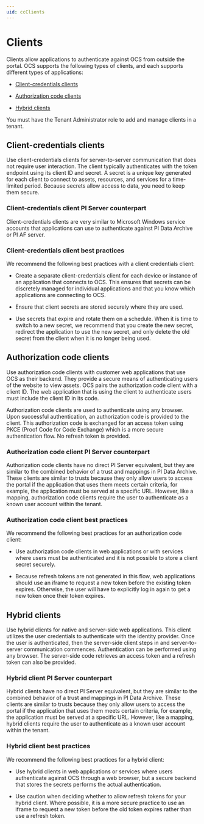 ```yaml
---
uid: ccClients
---
```


# Clients

Clients allow applications to authenticate against OCS from outside the portal. OCS supports the following types of clients, and each supports different types of applications:

- [Client-credentials clients](#client-credentials-client)

- [Authorization code clients](#authorization-code-client)

- [Hybrid clients](#hybrid-client) <!-- Josh Kim Mar19021: Similar to the comment as before where we should ask if Hybrid Clients are still worth mentioning?. -->

You must have the Tenant Administrator role to add and manage clients in a tenant.

## <a name="client-credentials-client"></a>Client-credentials clients

Use client-credentials clients for server-to-server communication that does not require user interaction. The client typically authenticates with the token endpoint using its client ID and secret. A secret is a unique key generated for each client to connect to assets, resources, and services for a time-limited period. Because secrets allow access to data, you need to keep them secure.

### <a name="client-credentials-pi-server"></a>Client-credentials client PI Server counterpart

Client-credentials clients are very similar to Microsoft Windows service accounts that applications can use to authenticate against PI Data Archive or PI AF server. 

### <a name="client-credentials-bp"></a>Client-credentials client best practices

We recommend the following best practices with a client credentials client:

- Create a separate client-credentials client for each device or instance of an application that connects to OCS. This ensures that secrets can be discretely managed for individual applications and that you know which applications are connecting to OCS.

- Ensure that client secrets are stored securely where they are used.

- Use secrets that expire and rotate them on a schedule. When it is time to switch to a new secret, we recommend that you create the new secret, redirect the application to use the new secret, and only delete the old secret from the client when it is no longer being used.

##  <a name="authorization-code-client"></a>Authorization code clients

Use authorization code clients with customer web applications that use OCS as their backend. They provide a secure means of authenticating users of the website to view assets. OCS pairs the authorization code client with a client ID. The web application that is using the client to authenticate users must include the client ID in its code.

Authorization code clients are used to authenticate using any browser. Upon successful authentication, an authorization code is provided to the client. This authorization code is exchanged for an access token using PKCE (Proof Code for Code Exchange) which is a more secure authentication flow. No refresh token is provided.

### <a name="authorization-code-pi-server"></a>Authorization code client PI Server counterpart

Authorization code clients have no direct PI Server equivalent, but they are similar to the combined behavior of a trust and mappings in PI Data Archive. These clients are similar to trusts because they only allow users to access the portal if the application that uses them meets certain criteria, for example, the application must be served at a specific URL. However, like a mapping, authorization code clients require the user to authenticate as a known user account within the tenant.

### <a name="authorization-code-bp"></a>Authorization code client best practices

We recommend the following best practices for an authorization code client:

- Use authorization code clients in web applications or with services where users must be authenticated and it is not possible to store a client secret securely.

- Because refresh tokens are not generated in this flow, web applications should use an iframe to request a new token before the existing token expires. Otherwise, the user will have to explicitly log in again to get a new token once their token expires.

## <a name="hybrid-client"></a>Hybrid clients

Use hybrid clients for native and server-side web applications. This client utilizes the user credentials to authenticate with the identity provider. Once the user is authenticated, then the server-side client steps in and server-to-server communication commences. Authentication can be performed using any browser. The server-side code retrieves an access token and a refresh token can also be provided.

### <a name="hybrid-client-pi-server"></a>Hybrid client PI Server counterpart

Hybrid clients have no direct PI Server equivalent, but they are similar to the combined behavior of a trust and mappings in PI Data Archive. These clients are similar to trusts because they only allow users to access the portal if the application that uses them meets certain criteria, for example, the application must be served at a specific URL. However, like a mapping, hybrid clients require the user to authenticate as a known user account within the tenant.

### <a name="hybrid-client-bp"></a>Hybrid client best practices

We recommend the following best practices for a hybrid client:

- Use hybrid clients in web applications or services where users authenticate against OCS through a web browser, but a secure backend that stores the secrets performs the actual authentication.

- Use caution when deciding whether to allow refresh tokens for your hybrid client. Where possible, it is a more secure practice to use an iframe to request a new token before the old token expires rather than use a refresh token.
